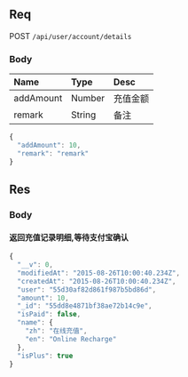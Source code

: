 ## Req

POST `/api/user/account/details`

### Body

| Name       | Type   | Desc     |
|:-------    |:-------|:-------  |
| addAmount  | Number | 充值金额  |
| remark     | String | 备注     |


```js
{
  "addAmount": 10,
  "remark": "remark"
}
```

## Res
### Body

#### 返回充值记录明细,等待支付宝确认

```js
{
  "__v": 0,
  "modifiedAt": "2015-08-26T10:00:40.234Z",
  "createdAt": "2015-08-26T10:00:40.234Z",
  "user": "55d30af82d861f987b5bd86d",
  "amount": 10,
  "_id": "55dd8e4871bf38ae72b14c9e",
  "isPaid": false,
  "name": {
    "zh": "在线充值",
    "en": "Online Recharge"
  },
  "isPlus": true
}
```
